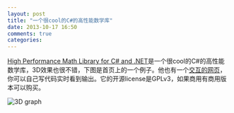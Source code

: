 ```yaml
---
layout: post
title: "一个很cool的C#的高性能数学库"
date: 2013-10-17 16:50
comments: true
categories: 
---
```


[High Performance Math Library for C# and .NET](http://ilnumerics.net/)是一个很cool的C#的高性能数学库，3D效果也很不错，下图是首页上的一个例子。他也有一个[交互的网页](http://ilnumerics.net/ilnumerics-interactive-web-component.html)，你可以自己写代码实时看到输出。它的开源license是GPLv3，如果商用有商用版本可以购买。


![3D graph](http://ilnumerics.net/ilcf/ce/1dc4/out.png)